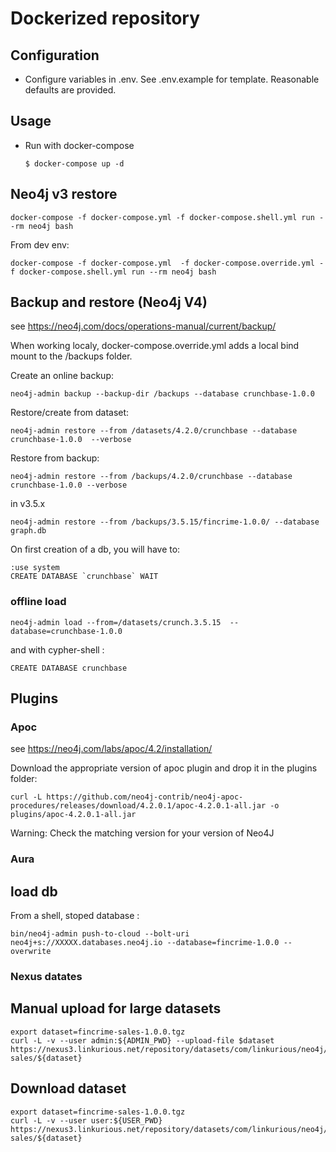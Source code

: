 # Dockerized repository

## Configuration
  - Configure variables in .env. See .env.example for template.
Reasonable defaults are provided.

## Usage
  - Run with docker-compose
    ```
    $ docker-compose up -d
    ```
## Neo4j v3 restore
```
docker-compose -f docker-compose.yml -f docker-compose.shell.yml run --rm neo4j bash
```
From dev env:
```
docker-compose -f docker-compose.yml  -f docker-compose.override.yml -f docker-compose.shell.yml run --rm neo4j bash
```

## Backup and restore (Neo4j V4)
see https://neo4j.com/docs/operations-manual/current/backup/

When working localy, docker-compose.override.yml adds a local bind mount to the /backups folder.


Create an online backup:
```
neo4j-admin backup --backup-dir /backups --database crunchbase-1.0.0
```

Restore/create from dataset:
```
neo4j-admin restore --from /datasets/4.2.0/crunchbase --database crunchbase-1.0.0  --verbose
```

Restore from backup:
```
neo4j-admin restore --from /backups/4.2.0/crunchbase --database crunchbase-1.0.0 --verbose
```
in v3.5.x
```
neo4j-admin restore --from /backups/3.5.15/fincrime-1.0.0/ --database graph.db
```

On first creation of a db, you will have to:
```
:use system
CREATE DATABASE `crunchbase` WAIT
```

### offline load
```
neo4j-admin load --from=/datasets/crunch.3.5.15  --database=crunchbase-1.0.0
```
and with cypher-shell :
```
CREATE DATABASE crunchbase
```

## Plugins
### Apoc
see https://neo4j.com/labs/apoc/4.2/installation/

Download the appropriate version of apoc plugin and drop it in the plugins folder:
```
curl -L https://github.com/neo4j-contrib/neo4j-apoc-procedures/releases/download/4.2.0.1/apoc-4.2.0.1-all.jar -o plugins/apoc-4.2.0.1-all.jar
```
Warning: Check the matching version for your version of Neo4J

### Aura
## load db
From a shell, stoped database :
```
bin/neo4j-admin push-to-cloud --bolt-uri neo4j+s://XXXXX.databases.neo4j.io --database=fincrime-1.0.0 --overwrite
```

### Nexus datates


## Manual upload for large datasets
```
export dataset=fincrime-sales-1.0.0.tgz
curl -L -v --user admin:${ADMIN_PWD} --upload-file $dataset https://nexus3.linkurious.net/repository/datasets/com/linkurious/neo4j/4.2.4/fincrime-sales/${dataset}
```
## Download dataset
```
export dataset=fincrime-sales-1.0.0.tgz
curl -L -v --user user:${USER_PWD} https://nexus3.linkurious.net/repository/datasets/com/linkurious/neo4j/4.2.4/fincrime-sales/${dataset}
```

